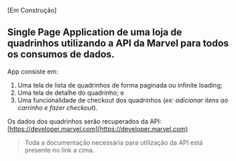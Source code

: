 [Em Construção]
## Single Page Application de uma loja de quadrinhos utilizando a API da Marvel para todos os consumos de dados.
App consiste em:
1. Uma tela de lista de quadrinhos de forma paginada ou infinite loading;
2. Uma tela de detalhe do quadrinho; e
3. Uma funcionalidade de checkout dos quadrinhos (_ex: adicionar itens ao carrinho e fazer checkout_).

Os dados dos quadrinhos serão recuperados da API: [https://developer.marvel.com](https://developer.marvel.com)
> Toda a documentação necessária para utilização da API está presente no link a cima.
